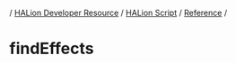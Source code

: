 / [HALion Developer Resource](../..//HALion-Developer-Resource.md) / [HALion Script](./HALion-Script.md) / [Reference](./Reference.md) /

# findEffects
